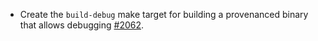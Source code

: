 * Create the `build-debug` make target for building a provenanced binary that allows debugging [#2062](https://github.com/provenance-io/provenance/issues/2062).
